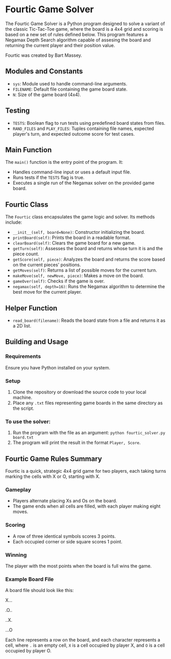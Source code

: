 # Fourtic Game Solver

The Fourtic Game Solver is a Python program designed to solve a variant of the classic Tic-Tac-Toe game, where the board is a 4x4 grid and scoring is based on a new set of rules defined below. This program features a Negamax Depth Search algorithm capable of assesing the board and returning the current player and their position value.

Fourtic was created by Bart Massey. 

## Modules and Constants

- `sys`: Module used to handle command-line arguments.
- `FILENAME`: Default file containing the game board state.
- `N`: Size of the game board (4x4).

## Testing

- `TESTS`: Boolean flag to run tests using predefined board states from files.
- `RAND_FILES` and `PLAY_FILES`: Tuples containing file names, expected player's turn, and expected outcome score for test cases.

## Main Function

The `main()` function is the entry point of the program. It:

- Handles command-line input or uses a default input file.
- Runs tests if the `TESTS` flag is true.
- Executes a single run of the Negamax solver on the provided game board.

## Fourtic Class

The `Fourtic` class encapsulates the game logic and solver. Its methods include:

- `__init__(self, board=None)`: Constructor initializing the board.
- `printBoard(self)`: Prints the board in a readable format.
- `clearBoard(self)`: Clears the game board for a new game.
- `getTurn(self)`: Assesses the board and returns whose turn it is and the piece count.
- `getScore(self, piece)`: Analyzes the board and returns the score based on the current pieces' positions.
- `getMoves(self)`: Returns a list of possible moves for the current turn.
- `makeMove(self, newMove, piece)`: Makes a move on the board.
- `gameOver(self)`: Checks if the game is over.
- `negamax(self, depth=16)`: Runs the Negamax algorithm to determine the best move for the current player.

## Helper Function

- `read_board(filename)`: Reads the board state from a file and returns it as a 2D list.

## Building and Usage

### Requirements

Ensure you have Python installed on your system.

### Setup

1. Clone the repository or download the source code to your local machine.
2. Place any `.txt` files representing game boards in the same directory as the script.

### To use the solver:

1. Run the program with the file as an argument: `python fourtic_solver.py board.txt`
2. The program will print the result in the format `Player, Score`.

## Fourtic Game Rules Summary

Fourtic is a quick, strategic 4x4 grid game for two players, each taking turns marking the cells with X or O, starting with X.

### Gameplay

- Players alternate placing Xs and Os on the board.
- The game ends when all cells are filled, with each player making eight moves.

### Scoring

- A row of three identical symbols scores 3 points.
- Each occupied corner or side square scores 1 point.

### Winning

The player with the most points when the board is full wins the game.

### Example Board File

A board file should look like this:

X...

.O..

..X.

...O

Each line represents a row on the board, and each character represents a cell, where `.` is an empty cell, `X` is a cell occupied by player X, and `O` is a cell occupied by player O.
